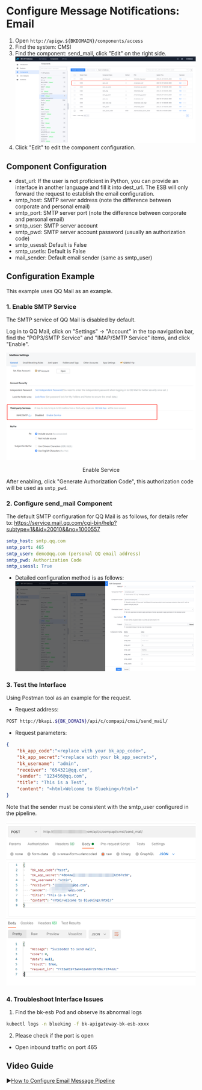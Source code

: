 # Configure Message Notifications: Email

1. Open `http://apigw.${BKDOMAIN}/components/access`
2. Find the system: CMSI
3. Find the component: send_mail, click "Edit" on the right side.
![](../assets/apigateway_send_mail.png)
4. Click "Edit" to edit the component configuration.

## Component Configuration

- dest_url: If the user is not proficient in Python, you can provide an interface in another language and fill it into dest_url. The ESB will only forward the request to establish the email configuration.
- smtp_host: SMTP server address (note the difference between corporate and personal email)
- smtp_port: SMTP server port (note the difference between corporate and personal email)
- smtp_user: SMTP server account
- smtp_pwd: SMTP server account password (usually an authorization code)
- smtp_usessl: Default is False
- smtp_usetls: Default is False
- mail_sender: Default email sender (same as smtp_user)

## Configuration Example

This example uses QQ Mail as an example.

### 1. Enable SMTP Service

The SMTP service of QQ Mail is disabled by default.

Log in to QQ Mail, click on "Settings" -> "Account" in the top navigation bar, find the "POP3/SMTP Service" and "IMAP/SMTP Service" items, and click "Enable".

![-w2020](../assets/noticeWay01.png)
<center>Enable Service</center>

After enabling, click "Generate Authorization Code", this authorization code will be used as `smtp_pwd`.

### 2. Configure send_mail Component

The default SMTP configuration for QQ Mail is as follows, for details refer to: https://service.mail.qq.com/cgi-bin/help?subtype=1&&id=20010&&no=1000557

```yaml
smtp_host: smtp.qq.com
smtp_port: 465
smtp_user: demo@qq.com (personal QQ email address)
smtp_pwd: Authorization Code
smtp_usessl: True
```
- Detailed configuration method is as follows:
![](../assets/apigateway_cmsi_config.png)

### 3. Test the Interface

Using Postman tool as an example for the request.

- Request address:
```bash
POST http://bkapi.${BK_DOMAIN}/api/c/compapi/cmsi/send_mail/
```
- Request parameters:
```json
{
    "bk_app_code":"<replace with your bk_app_code>",
    "bk_app_secret":"<replace with your bk_app_secret>",
    "bk_username": "admin",
    "receiver": "654321@qq.com",
    "sender": "123456@qq.com",
    "title": "This is a Test",
    "content": "<html>Welcome to Blueking</html>"
}
```
Note that the sender must be consistent with the smtp_user configured in the pipeline.

![-w2020](../assets/noticeWay03.png)

### 4. Troubleshoot Interface Issues

1. Find the bk-esb Pod and observe its abnormal logs
```bash
kubectl logs -n blueking -f bk-apigateway-bk-esb-xxxx
```
2. Please check if the port is open
  - Open inbound traffic on port 465


## Video Guide

▶️[How to Configure Email Message Pipeline](https://www.bilibili.com/video/BV1NS4y1q7aT/)